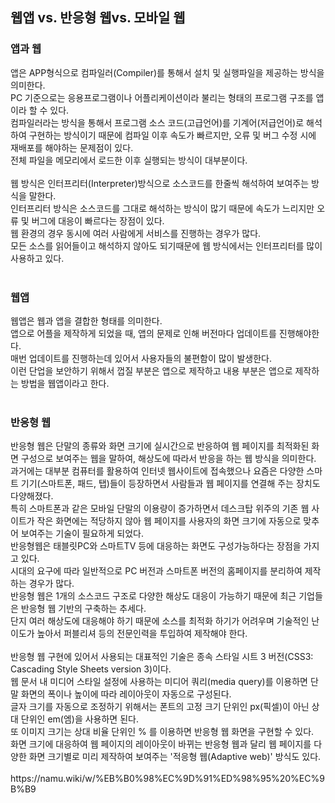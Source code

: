 <h2>웹앱 vs. 반응형 웹vs. 모바일 웹</h2>
<h3>앱과 웹</h3>
앱은 APP형식으로 컴파일러(Compiler)를 통해서 설치 및 실행파일을 제공하는 방식을 의미한다. <br>
PC 기준으로는 응용프로그램이나 어플리케이션이라 불리는 형태의 프로그램 구조를 앱이라 할 수 있다. <br>
컴파일러라는 방식을 통해서 프로그램 소스 코드(고급언어)를 기계어(저급언어)로 해석하여 구현하는 방식이기 때문에 컴파일 이후 속도가 빠르지만, 오류 및 버그 수정 시에 재배포를 해야하는 문제점이 있다. <br>
전체 파일을 메모리에서 로드한 이후 실행되는 방식이 대부분이다. <br>
<br>
웹 방식은 인터프리터(Interpreter)방식으로 소스코드를 한줄씩 해석하여 보여주는 방식을 말한다. <br>
인터프리터 방식은 소스코드를 그대로 해석하는 방식이 많기 때문에 속도가 느리지만 오류 및 버그에 대응이 빠르다는 장점이 있다. <br>
웹 환경의 경우 동시에 여러 사람에게 서비스를 진행하는 경우가 많다. <br>
모든 소스를 읽어들이고 해석하지 않아도 되기때문에 웹 방식에서는 인터프리터를 많이 사용하고 있다. <br>
<br>
<h3>웹앱</h3>
웹앱은 웹과 앱을 결합한 형태를 의미한다. <br>
앱으로 어플을 제작하게 되었을 때, 앱의 문제로 인해 버전마다 업데이트를 진행해야한다. <br>
매번 업데이트를 진행하는데 있어서 사용자들의 불편함이 많이 발생한다. <br>
이런 단업을 보안하기 위해서 껍질 부분은 앱으로 제작하고 내용 부분은 앱으로 제작하는 방법을 웹앱이라고 한다. <br>
<br>
<h3>반응형 웹</h3>
반응형 웹은 단말의 종류와 화면 크기에 실시간으로 반응하여 웹 페이지를 최적화된 화면 구성으로 보여주는 웹을 말하여, 해상도에 따라서 반응을 하는 웹 방식을 의미한다. <br>
과거에는 대부분 컴퓨터를 활용하여 인터넷 웹사이트에 접속했으나 요즘은 다양한 스마트 기기(스마트폰, 패드, 탭)들이 등장하면서 사람들과 웹 페이지를 연결해 주는 장치도 다양해졌다. <br>
특히 스마트폰과 같은 모바일 단말의 이용량이 증가하면서 데스크탑 위주의 기존 웹 사이트가 작은 화면에는 적당하지 않아 웹 페이지를 사용자의 화면 크기에 자동으로 맞추어 보여주는 기술이 필요하게 되었다. <br> 
반응형웹은 태블릿PC와 스마트TV 등에 대응하는 화면도 구성가능하다는 장점을 가지고 있다. <br>
시대의 요구에 따라 일반적으로 PC 버전과 스마트폰 버전의 홈페이지를 분리하여 제작하는 경우가 많다. <br>
반응형 웹은 1개의 소스코드 구조로 다양한 해상도 대응이 가능하기 때문에 최근 기업들은 반응형 웹 기반의 구축하는 추세다. <br>
단지 여러 해상도에 대응해야 하기 때문에 소스를 최적화 하기가 어려우며 기술적인 난이도가 높아서 퍼블리셔 등의 전문인력을 투입하여 제작해야 한다. <br>
<br>
반응형 웹 구현에 있어서 사용되는 대표적인 기술은 종속 스타일 시트 3 버전(CSS3: Cascading Style Sheets version 3)이다. <br>
웹 문서 내 미디어 스타일 설정에 사용하는 미디어 쿼리(media query)를 이용하면 단말 화면의 폭이나 높이에 따라 레이아웃이 자동으로 구성된다. <br>
글자 크기를 자동으로 조정하기 위해서는 폰트의 고정 크기 단위인 px(픽셀)이 아닌 상대 단위인 em(엠)을 사용하면 된다. <br>
또 이미지 크기는 상대 비율 단위인 % 를 이용하면 반응형 웹 화면을 구현할 수 있다. <br>
화면 크기에 대응하여 웹 페이지의 레이아웃이 바뀌는 반응형 웹과 달리 웹 페이지를 다양한 화면 크기별로 미리 제작하여 보여주는 '적응형 웹(Adaptive web)' 방식도 있다. <br>
<br>
https://namu.wiki/w/%EB%B0%98%EC%9D%91%ED%98%95%20%EC%9B%B9
